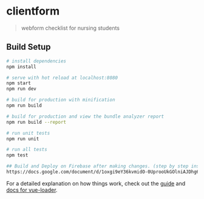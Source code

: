 # clientform

> webform checklist for nursing students

## Build Setup

``` bash
# install dependencies
npm install

# serve with hot reload at localhost:8080
npm start
npm run dev

# build for production with minification
npm run build

# build for production and view the bundle analyzer report
npm run build --report

# run unit tests
npm run unit

# run all tests
npm test

## Build and Deploy on Firebase after making changes. (step by step instructions)
https://docs.google.com/document/d/1oxgi9eY36kvmidO-0UprooUkGOlniAJDhg6iFwg8lkw/edit?usp=sharing
```

For a detailed explanation on how things work, check out the [guide](http://vuejs-templates.github.io/webpack/) and [docs for vue-loader](http://vuejs.github.io/vue-loader).
